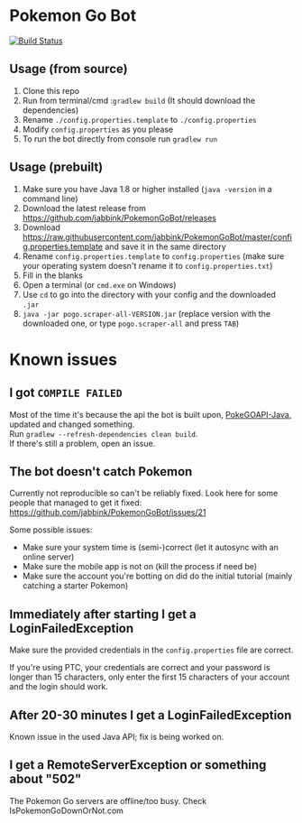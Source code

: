 # Pokemon Go Bot
[![Build Status](https://travis-ci.org/pratamawijaya/PokemonGoBot.svg?branch=feature%2Fadd_travis)](https://travis-ci.org/pratamawijaya/PokemonGoBot)

## Usage (from source)

1. Clone this repo
2. Run from terminal/cmd :`gradlew build` (It should download the dependencies)
3. Rename `./config.properties.template` to `./config.properties`
4. Modify `config.properties` as you please
5. To run the bot directly from console run `gradlew run`

## Usage (prebuilt)

1. Make sure you have Java 1.8 or higher installed (`java -version` in a command line)
1. Download the latest release from https://github.com/jabbink/PokemonGoBot/releases
2. Download https://raw.githubusercontent.com/jabbink/PokemonGoBot/master/config.properties.template and save it in the same directory
3. Rename `config.properties.template` to `config.properties` (make sure your operating system doesn't rename it to `config.properties.txt`)
4. Fill in the blanks
5. Open a terminal (or `cmd.exe` on Windows)
6. Use `cd` to go into the directory with your config and the downloaded `.jar`
7. `java -jar pogo.scraper-all-VERSION.jar` (replace version with the downloaded one, or type `pogo.scraper-all` and press `TAB`)

# Known issues

## I got `COMPILE FAILED`
Most of the time it's because the api the bot is built upon, [PokeGOAPI-Java](https://github.com/Grover-c13/PokeGOAPI-Java), updated and changed something.  
Run `gradlew --refresh-dependencies clean build`.  
If there's still a problem, open an issue.

## The bot doesn't catch Pokemon

Currently not reproducible so can't be reliably fixed. Look here for some people that managed to get it fixed: https://github.com/jabbink/PokemonGoBot/issues/21

Some possible issues:

 * Make sure your system time is (semi-)correct (let it autosync with an online server)
 * Make sure the mobile app is not on (kill the process if need be)
 * Make sure the account you're botting on did do the initial tutorial (mainly catching a starter Pokemon)

## Immediately after starting I get a LoginFailedException

Make sure the provided credentials in the `config.properties` file are correct.

If you're using PTC, your credentials are correct and your password is longer than 15 characters, only enter the first 15 characters of your account and the login should work.

## After 20-30 minutes I get a LoginFailedException

Known issue in the used Java API; fix is being worked on.

## I get a RemoteServerException or something about "502"

The Pokemon Go servers are offline/too busy. Check IsPokemonGoDownOrNot.com

